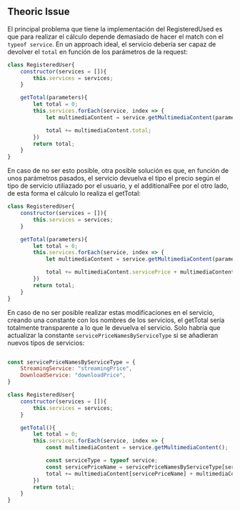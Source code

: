 ## Theoric Issue
El principal problema que tiene la implementación del RegisteredUsed es que para realizar el cálculo depende demasiado de hacer el match con el ```typeof service```. En un approach ideal, el servicio debería ser capaz de devolver el ``total`` en función de los parámetros de la request:

```javascript
class RegisteredUser{
    constructor(services = []){
        this.services = services;
    }

    getTotal(parameters){
        let total = 0;
        this.services.forEach(service, index => {
            let multimediaContent = service.getMultimediaContent(parameters);

            total += multimediaContent.total;
        })
        return total;
    }
}
```


En caso de no ser esto posible, otra posible solución es que, en función de unos parámetros pasados, el servicio devuelva el tipo el precio según el tipo de servicio utiliazado por el usuario, y el additionalFee por el otro lado, de esta forma el cálculo lo realiza el getTotal:

```javascript
class RegisteredUser{
    constructor(services = []){
        this.services = services;
    }

    getTotal(parameters){
        let total = 0;
        this.services.forEach(service, index => {
            let multimediaContent = service.getMultimediaContent(parameters);

            total += multimediaContent.servicePrice + multimediaContent.additionalFee;
        })
        return total;
    }
}
```

En caso de no ser posible realizar estas modificaciones en el servicio, creando una constante con los nombres de los servicios, el getTotal sería totalmente transparente a lo que le devuelva el servicio. Solo habría que actualizar la constante ``servicePriceNamesByServiceType`` si se añadieran nuevos tipos de servicios:


```javascript

const servicePriceNamesByServiceType = {
    StreamingService: "streamingPrice",
    DownloadService: "downloadPrice",
}

class RegisteredUser{
    constructor(services = []){
        this.services = services;
    }

    getTotal(){
        let total = 0;
        this.services.forEach(service, index => {
            const multimediaContent = service.getMultimediaContent();

            const serviceType = typeof service;
            const servicePriceName = servicePriceNamesByServiceType[serviceType]
            total += multimediaContent[servicePriceName] + multimediaContent.additionalFee;
        })
        return total;
    }
}
```
